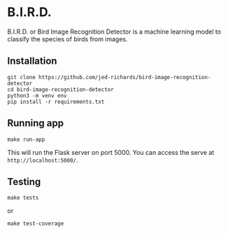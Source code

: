 # B.I.R.D.
B.I.R.D. or Bird Image Recognition Detector is a machine learning model to classify the species of birds from images.

## Installation

```
git clone https://github.com/jed-richards/bird-image-recognition-detector
cd bird-image-recognition-detector
python3 -m venv env
pip install -r requirements.txt
```

## Running app 

``` 
make run-app
```
This will run the Flask server on port 5000. You can access the serve at `http://localhost:5000/`.

## Testing

```
make tests
```

or 

```
make test-coverage
```
